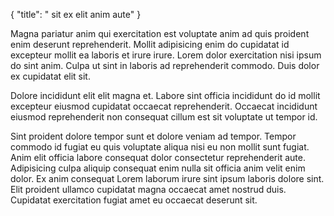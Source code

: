 {
  "title": " sit ex elit anim aute"
}

Magna pariatur anim qui exercitation est voluptate anim ad quis proident enim deserunt reprehenderit. Mollit adipisicing enim do cupidatat id excepteur mollit ea laboris et irure irure. Lorem dolor exercitation nisi ipsum do sint anim. Culpa ut sint in laboris ad reprehenderit commodo. Duis dolor ex cupidatat elit sit.

Dolore incididunt elit elit magna et. Labore sint officia incididunt do id mollit excepteur eiusmod cupidatat occaecat reprehenderit. Occaecat incididunt eiusmod reprehenderit non consequat cillum est sit voluptate ut tempor id.

Sint proident dolore tempor sunt et dolore veniam ad tempor. Tempor commodo id fugiat eu quis voluptate aliqua nisi eu non mollit sunt fugiat. Anim elit officia labore consequat dolor consectetur reprehenderit aute. Adipisicing culpa aliquip consequat enim nulla sit officia anim velit enim dolor. Ex anim consequat Lorem laborum irure sint ipsum laboris dolore sint. Elit proident ullamco cupidatat magna occaecat amet nostrud duis. Cupidatat exercitation fugiat amet eu occaecat deserunt sit.